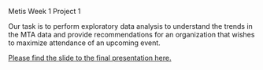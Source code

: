 Metis Week 1
Project 1

Our task is to perform exploratory data analysis to understand the trends in the MTA data and provide recommendations for an organization that wishes to maximize attendance of an upcoming event.

[Please find the slide to the final presentation here.](https://docs.google.com/presentation/d/1smwA1pvB-jNs3MLdjfe4C8YTyF5NjDY5-1k1CUgNyOs/edit#slide=id.g2664373ceb_0_4)
